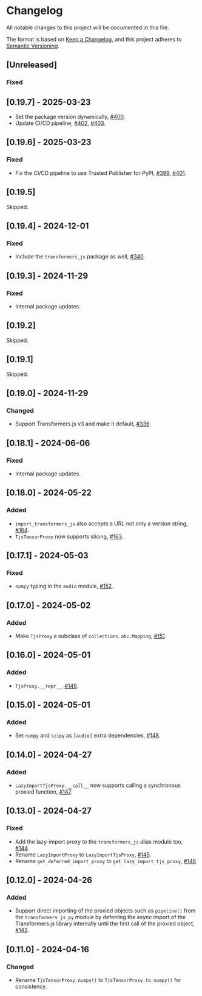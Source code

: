 # Changelog

All notable changes to this project will be documented in this file.

The format is based on [Keep a Changelog](https://keepachangelog.com/en/1.1.0/),
and this project adheres to [Semantic Versioning](https://semver.org/spec/v2.0.0.html).

## [Unreleased]

### Fixed

## [0.19.7] - 2025-03-23

- Set the package version dynamically, [#400](https://github.com/whitphx/transformers.js.py/pull/400).
- Update CI/CD pipeline, [#402](https://github.com/whitphx/transformers.js.py/pull/402), [#403](https://github.com/whitphx/transformers.js.py/pull/403).

## [0.19.6] - 2025-03-23

### Fixed

- Fix the CI/CD pipeline to use Trusted Publisher for PyPI, [#399](https://github.com/whitphx/transformers.js.py/pull/399), [#401](https://github.com/whitphx/transformers.js.py/pull/401).

## [0.19.5]

Skipped.

## [0.19.4] - 2024-12-01

### Fixed

- Include the `transformers_js` package as well, [#340](https://github.com/whitphx/transformers.js.py/pull/340).

## [0.19.3] - 2024-11-29

### Fixed

- Internal package updates.

## [0.19.2]

Skipped.

## [0.19.1]

Skipped.

## [0.19.0] - 2024-11-29

### Changed

- Support Transformers.js v3 and make it default, [#336](https://github.com/whitphx/transformers.js.py/pull/336).


## [0.18.1] - 2024-06-06

### Fixed

- Internal package updates.

## [0.18.0] - 2024-05-22

### Added

- `import_transformers_js` also accepts a URL not only a version string, [#164](https://github.com/whitphx/transformers.js.py/pull/164).
- `TjsTensorProxy` now supports slicing, [#163](https://github.com/whitphx/transformers.js.py/pull/163).

## [0.17.1] - 2024-05-03

### Fixed

- `numpy` typing in the `audio` module, [#152](https://github.com/whitphx/transformers.js.py/pull/152).

## [0.17.0] - 2024-05-02

### Added

- Make `TjsProxy` a subclass of `collections.abc.Mapping`, [#151](https://github.com/whitphx/transformers.js.py/pull/151).

## [0.16.0] - 2024-05-01

### Added

- `TjsProxy.__repr__`, [#149](https://github.com/whitphx/transformers.js.py/pull/149).

## [0.15.0] - 2024-05-01

### Added

- Set `numpy` and `scipy` as `[audio]` extra dependencies, [#148](https://github.com/whitphx/transformers.js.py/pull/148).

## [0.14.0] - 2024-04-27

### Added

- `LazyImportTjsProxy.__call__` now supports calling a synchronous proxied function, [#147](https://github.com/whitphx/transformers.js.py/pull/147).

## [0.13.0] - 2024-04-27

### Fixed

- Add the lazy-import proxy to the `transformers_js` alias module too, [#144](https://github.com/whitphx/transformers.js.py/pull/144).
- Rename `LazyImportProxy` to `LazyImportTjsProxy`, [#145](https://github.com/whitphx/transformers.js.py/pull/145).
- Rename `get_deferred_import_proxy` to `get_lazy_import_tjs_proxy`, [#146](https://github.com/whitphx/transformers.js.py/pull/146)

## [0.12.0] - 2024-04-26

### Added

- Support direct importing of the proxied objects such as `pipeline()` from the `transformers_js_py` module by deferring the async import of the Transformers.js library internally until the first call of the proxied object, [#142](https://github.com/whitphx/transformers.js.py/pull/142).

## [0.11.0] - 2024-04-16

### Changed

- Rename `TjsTensorProxy.numpy()` to `TjsTensorProxy.to_numpy()` for consistency.

